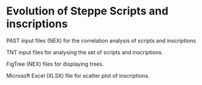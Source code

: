 # Evolution of Steppe Scripts and inscriptions

PAST input files (NEX) for the correlation analysis of scripts and inscriptions

TNT input files for analysing the set of scripts and inscriptions.

FigTree (NEX) files for displaying trees.

Microsoft Excel (XLSX) file for scatter plot of inscriptions.
